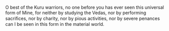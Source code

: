 O best of the Kuru warriors, no one before you has ever seen this universal form of Mine, for neither by studying the Vedas, nor by performing sacriﬁces, nor by charity, nor by pious activities, nor by severe penances can I be seen in this form in the material world.